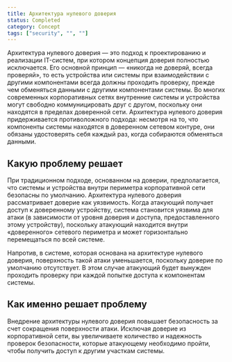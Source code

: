 ```yaml
---
title: Архитектура нулевого доверия
status: Completed
category: Concept
tags: ["security", "", ""]
---
```



Архитектура нулевого доверия — это подход к проектированию и реализации IT-систем,
при котором концепция доверия полностью исключается.
Его основной принцип — «никогда не доверяй, всегда проверяй», то есть устройства или системы
при взаимодействии с другими компонентами всегда должны проходить проверку, прежде чем обменяться данными с другими компонентами системы.
Во многих современных корпоративных сетях внутренние системы и устройства могут свободно коммуницировать друг с другом,
поскольку  они находятся в пределах доверенной сети.
Архитектура нулевого доверия придерживается противоложного подхода: несмотря на то, что компоненты системы находятся в доверенном сетевом контуре,
они обязаны удостоверять себя каждый раз, когда собираются обменяться данными.

## Какую проблему решает

При традиционном подходе, основанном на доверии,
предполагается, что системы и устройства внутри периметра корпоративной сети безопасны по умолчанию.
Архитектура нулевого доверия рассматривает доверие как уязвимость.
Когда атакующий получает доступ к доверенному устройству,
система становится уязвима для атаки
(в зависимости от уровня доверия и доступа, предоставленного этому устройству),
поскольку атакующий находится внутри «доверенного» сетевого периметра и может горизонтально перемещаться по всей системе.

Напротив, в системе, которая основана на архитектуре нулевого доверия,
поверхность такой атаки уменьшается, поскольку доверие по умолчанию отсутствует.
В этом случае атакующий будет вынужден проходить проверку
при каждой попытке доступа к компонентам системы.

## Как именно решает проблему

Внедрение архитектуры нулевого доверия повышает безопасность за счет сокращения поверхности атаки.
Исключая доверие из корпоративной сети, вы увеличиваете количество и надежность проверок безопасности,
которые атакующему необходимо пройти, чтобы получить доступ к другим участкам системы.
